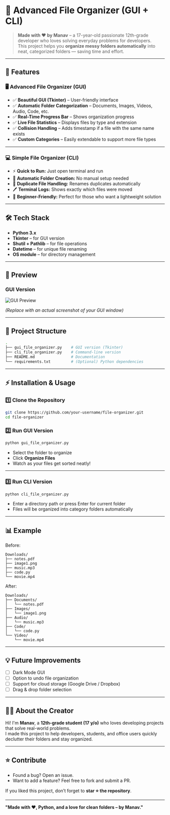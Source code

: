 # 📂 Advanced File Organizer (GUI + CLI)

> **Made with ❤️ by Manav** – a 17-year-old passionate 12th-grade developer who loves solving everyday problems for developers.  
> This project helps you **organize messy folders automatically** into neat, categorized folders — saving time and effort.

---

## 🚀 Features

### 🖥️ **Advanced File Organizer (GUI)**
- ✅ **Beautiful GUI (Tkinter)** – User-friendly interface  
- ✅ **Automatic Folder Categorization** – Documents, Images, Videos, Audio, Code, etc.  
- ✅ **Real-Time Progress Bar** – Shows organization progress  
- ✅ **Live File Statistics** – Displays files by type and extension  
- ✅ **Collision Handling** – Adds timestamp if a file with the same name exists  
- ✅ **Custom Categories** – Easily extendable to support more file types  

---

### 💻 **Simple File Organizer (CLI)**
- ⚡ **Quick to Run:** Just open terminal and run  
- 📂 **Automatic Folder Creation:** No manual setup needed  
- 🔄 **Duplicate File Handling:** Renames duplicates automatically  
- 🖊️ **Terminal Logs:** Shows exactly which files were moved  
- 🔧 **Beginner-Friendly:** Perfect for those who want a lightweight solution  

---

## 🛠️ Tech Stack

- **Python 3.x**
- **Tkinter** – for GUI version
- **Shutil + Pathlib** – for file operations
- **Datetime** – for unique file renaming
- **OS module** – for directory management

---

## 📸 Preview

### GUI Version  
![GUI Preview](https://via.placeholder.com/900x500?text=GUI+File+Organizer+Preview)  

*(Replace with an actual screenshot of your GUI window)*  

---

## 📂 Project Structure

```bash
.
├── gui_file_organizer.py    # GUI version (Tkinter)
├── cli_file_organizer.py    # Command-line version
├── README.md                # Documentation
└── requirements.txt         # (Optional) Python dependencies
```

---

## ⚡ Installation & Usage

### 1️⃣ Clone the Repository
```bash
git clone https://github.com/your-username/file-organizer.git
cd file-organizer
```

### 2️⃣ Run GUI Version
```bash
python gui_file_organizer.py
```
- Select the folder to organize  
- Click **Organize Files**  
- Watch as your files get sorted neatly!  

---

### 3️⃣ Run CLI Version
```bash
python cli_file_organizer.py
```
- Enter a directory path or press Enter for current folder  
- Files will be organized into category folders automatically  

---

## 📊 Example

Before:
```
Downloads/
├── notes.pdf
├── image1.png
├── music.mp3
├── code.py
└── movie.mp4
```

After:
```
Downloads/
├── Documents/
│   └── notes.pdf
├── Images/
│   └── image1.png
├── Audio/
│   └── music.mp3
├── Code/
│   └── code.py
└── Video/
    └── movie.mp4
```

---

## 💡 Future Improvements

- [ ] Dark Mode GUI  
- [ ] Option to undo file organization  
- [ ] Support for cloud storage (Google Drive / Dropbox)  
- [ ] Drag & drop folder selection  

---

## 🧑‍💻 About the Creator

Hi! I'm **Manav**, a **12th-grade student (17 y/o)** who loves developing projects that solve real-world problems.  
I made this project to help developers, students, and office users quickly declutter their folders and stay organized.  

---

## ⭐ Contribute

- Found a bug? Open an issue.  
- Want to add a feature? Feel free to fork and submit a PR.  

If you liked this project, don’t forget to **star ⭐ the repository**.  

---

**"Made with ❤️, Python, and a love for clean folders – by Manav."**

